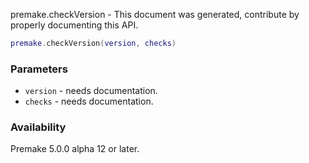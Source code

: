 premake.checkVersion - This document was generated, contribute by properly documenting this API.

```lua
premake.checkVersion(version, checks)
```

### Parameters ###

* `version` - needs documentation.
* `checks` - needs documentation.

### Availability ###

Premake 5.0.0 alpha 12 or later.

